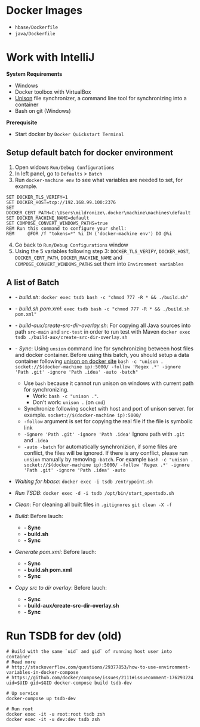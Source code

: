 # Docker Images

- `hbase/Dockerfile`
- `java/Dockerfile`


# Work with IntelliJ
**System Requirements**
- Windows
- Docker toolbox with VirtualBox
- [Unison](https://www.cis.upenn.edu/~bcpierce/unison/) file synchronizer, a command line tool for synchronizing into a container
- Bash on git (Windows)

**Prerequisite**

- Start docker by `Docker Quickstart Terminal`  

## Setup default batch for docker environment
1. Open widows `Run/Debug Configurations`
2. In left panel, go to `Defaults` > `Batch`
3. Run `docker-machine env` to see what variables are needed to set, for example.

```
SET DOCKER_TLS_VERIFY=1
SET DOCKER_HOST=tcp://192.168.99.100:2376
SET DOCKER_CERT_PATH=C:\Users\mildronize\.docker\machine\machines\default
SET DOCKER_MACHINE_NAME=default
SET COMPOSE_CONVERT_WINDOWS_PATHS=true
REM Run this command to configure your shell:
REM     @FOR /f "tokens=*" %i IN ('docker-machine env') DO @%i
```

4. Go back to `Run/Debug Configurations` window
5. Using the 5 variables following step 3: `DOCKER_TLS_VERIFY`, `DOCKER_HOST`, `DOCKER_CERT_PATH`, `DOCKER_MACHINE_NAME` and `COMPOSE_CONVERT_WINDOWS_PATHS` set them into `Environment variables`

## A list of Batch
- *- build.sh*: `docker exec tsdb bash -c "chmod 777 -R * && ./build.sh"`
- *- build.sh pom.xml*: `exec tsdb bash -c "chmod 777 -R * && ./build.sh pom.xml"`
- *- build-aux/create-src-dir-overlay.sh*: For copying all Java sources into path `src-main` and `src-test` in order to run test with Maven `docker exec tsdb ./build-aux/create-src-dir-overlay.sh`
- *- Sync*: Using `unsion` command line for synchronizing between host files and docker container. Before using this batch, you should setup a data container following [unison on docker site](https://github.com/leighmcculloch/docker-unison) `bash -c "unison . socket://$(docker-machine ip):5000/ -follow 'Regex .*' -ignore 'Path .git' -ignore 'Path .idea' -auto -batch"`
    - Use `bash` because it cannot run unison on windows with current path for synchronizing. 
        - Work: `bash -c "unison ."`.
        - Don't work: `unison .` (on `cmd`)
    - Synchronize following socket with host and port of unison server. for example. `socket://$(docker-machine ip):5000/`
    - `-follow` argument is set for copying the real file if the file is symbolic link
    - `-ignore 'Path .git' -ignore 'Path .idea'` Ignore path with `.git` and `.idea`
    - `-auto -batch` for automatically synchronizion, if some files are conflict, the files will be ignored. If there is any conflict, please run `unsion` manually by removing `-batch`. For example `bash -c "unison . socket://$(docker-machine ip):5000/ -follow 'Regex .*' -ignore 'Path .git' -ignore 'Path .idea' -auto`

- *Waiting for hbase*: `docker exec -i tsdb /entrypoint.sh`
- *Run TSDB*: `docker exec -d -i tsdb /opt/bin/start_opentsdb.sh`
- *Clean*: For cleaning all built files in `.gitignores` `git clean -X -f`
- *Build*: Before lauch:
    - **- Sync**
    - **- build.sh**
    - **- Sync**
- *Generate pom.xml*: Before lauch:
    - **- Sync**
    - **- build.sh pom.xml**
    - **- Sync**
- *Copy src to dir overlay*: Before lauch:
    - **- Sync**
    - **- build-aux/create-src-dir-overlay.sh**
    - **- Sync**

# Run TSDB for dev (old)
```
# Build with the same `uid` and gid` of running host user into container
# Read more
# http://stackoverflow.com/questions/29377853/how-to-use-environment-variables-in-docker-compose
# https://github.com/docker/compose/issues/2111#issuecomment-176293224
uid=$UID gid=$GID docker-compose build tsdb-dev

# Up service
docker-compose up tsdb-dev

# Run root
docker exec -it -u root:root tsdb zsh
docker exec -it -u dev:dev tsdb zsh
```


